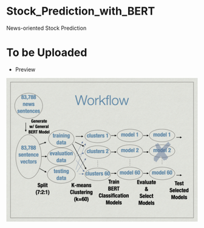 # Stock_Prediction_with_BERT
News-oriented Stock Prediction

# To be Uploaded

- Preview

![alt text](OrgWorkflow.png "Workflow")

